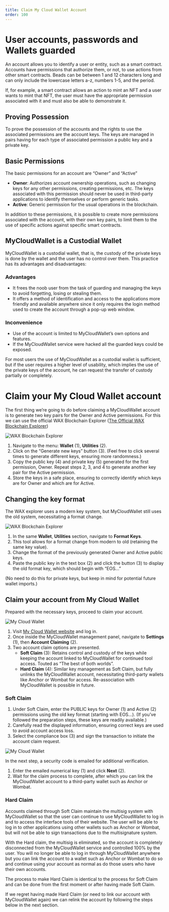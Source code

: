 ```yaml
---
title: Claim My Cloud Wallet Account
order: 100
---
```


# User accounts, passwords and Wallets guarded

An account allows you to identify a user or entity, such as a smart contract. Accounts have permissions that authorize them, or not, to use actions from other smart contracts. Beads can be between 1 and 12 characters long and can only include the lowercase letters a-z, numbers 1-5, and the period.

If, for example, a smart contract allows an action to mint an NFT and a user wants to mint that NFT, the user must have the appropriate permission associated with it and must also be able to demonstrate it.

## Proving Possession

To prove the possession of the accounts and the rights to use the associated permissions are the account keys. The keys are managed in pairs having for each type of associated permission a public key and a private key.

## Basic Permissions

The basic permissions for an account are “Owner” and “Active”

- **Owner**: Authorizes account ownership operations, such as changing keys for any other permissions, creating permissions, etc. The keys associated with this permission should never be used in third-party applications to identify themselves or perform generic tasks.
- **Active**: Generic permission for the usual operations in the blockchain.

In addition to these permissions, it is possible to create more permissions associated with the account, with their own key pairs, to limit them to the use of specific actions against specific smart contracts.

## MyCloudWallet is a Custodial Wallet

MyCloudWallet is a custodial wallet, that is, the custody of the private keys is done by the wallet and the user has no control over them. This practice has its advantages and disadvantages:

### Advantages

- It frees the noob user from the task of guarding and managing the keys to avoid forgetting, losing or stealing them.
- It offers a method of identification and access to the applications more friendly and available anywhere since it only requires the login method used to create the account through a pop-up web window.

### Inconvenience

- Use of the account is limited to MyCloudWallet’s own options and features.
- If the MyCloudWallet service were hacked all the guarded keys could be exposed.

For most users the use of MyCloudWallet as a custodial wallet is sufficient, but if the user requires a higher level of usability, which implies the use of the private keys of the account, he can request the transfer of custody partially or completely.

# Claim your My Cloud Wallet account

The first thing we’re going to do before claiming a MyCloudWallet account is to generate two key pairs for the Owner and Active permissions. For this we can use the official WAX Blockchain Explorer ([The Official WAX Blockchain Explorer](https://waxblock.io/))

![WAX Blockchain Explorer](https://3dkrender.com/wp-content/uploads/2023/10/capture_martes-3-de-octubre-de-2023_11h05m31s_001_-768x376.png)

1. Navigate to the menu: **Wallet** (1), **Utilities** (2).
2. Click on the “Generate new keys” button (3). (Feel free to click several times to generate different keys, ensuring more randomness.)
3. Copy the public key (4) and private key (5) generated for the first permission, Owner. Repeat steps 2, 3, and 4 to generate another key pair for the Active permission.
4. Store the keys in a safe place, ensuring to correctly identify which keys are for Owner and which are for Active.

## Changing the key format

The WAX explorer uses a modern key system, but MyCloudWallet still uses the old system, necessitating a format change.

![WAX Blockchain Explorer](https://3dkrender.com/wp-content/uploads/2023/10/capture_martes-3-de-octubre-de-2023_11h43m51s_003_-1024x414.png)

1. In the same **Wallet**, **Utilities** section, navigate to **Format Keys**.
2. This tool allows for a format change from modern to old (retaining the same key value).
3. Change the format of the previously generated Owner and Active public keys.
4. Paste the public key in the text box (2) and click the button (3) to display the old format key, which should begin with “EOS…”

(No need to do this for private keys, but keep in mind for potential future wallet imports.)

## Claim your account from My Cloud Wallet

Prepared with the necessary keys, proceed to claim your account.

![My Cloud Wallet](https://3dkrender.com/wp-content/uploads/2023/10/capture_lunes-2-de-octubre-de-2023_16h55m06s_003_-1024x725.png)

1. Visit [My Cloud Wallet website](https://www.mycloudwallet.com) and log in.
2. Once inside the MyCloudWallet management panel, navigate to **Settings** (1), then **Account Claiming** (2).
3. Two account claim options are presented.
   - **Soft Claim** (3): Retains control and custody of the keys while keeping the account linked to MyCloudWallet for continued tool access. Touted as “The best of both worlds”.
   - **Hard Claim** (4): Similar key management as Soft Claim, but fully unlinks the MyCloudWallet account, necessitating third-party wallets like Anchor or Wombat for access. Re-association with MyCloudWallet is possible in future.

### Soft Claim

1. Under Soft Claim, enter the PUBLIC keys for Owner (1) and Active (2) permissions using the old key format (starting with EOS…). (If you’ve followed the preparation steps, these keys are readily available.)
2. Carefully read the displayed information, ensuring correct keys are used to avoid account access loss.
3. Select the compliance box (3) and sign the transaction to initiate the account claim request.

![My Cloud Wallet](https://3dkrender.com/wp-content/uploads/2023/10/capture_martes-3-de-octubre-de-2023_12h48m57s_001_.png)

In the next step, a security code is emailed for additional verification.

1. Enter the emailed numerical key (1) and click **Next** (2).
2. Wait for the claim process to complete, after which you can link the MyCloudWallet account to a third-party wallet such as Anchor or Wombat.

### Hard Claim

Accounts claimed through Soft Claim maintain the multisig system with MyCloudWallet so that the user can continue to use MyCloudWallet to log in and to access the interface tools of their website. The user will be able to log in to other applications using other wallets such as Anchor or Wombat, but will not be able to sign transactions due to the multisignature system.

With the Hard claim, the multisig is eliminated, so the account is completely disconnected from the MyCloudWallet service and controlled 100% by the user. You will no longer be able to log in through MyCloudWallet anywhere but you can link the account to a wallet such as Anchor or Wombat to do so and continue using your account as normal as do those users who have their own accounts.

The process to make Hard Claim is identical to the process for Soft Claim and can be done from the first moment or after having made Soft Claim.

If we regret having made Hard Claim (or need to link our account with MyCloudWallet again) we can relink the account by following the steps below in the next section.